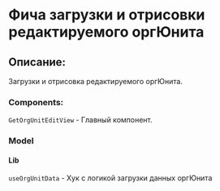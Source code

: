 # Фича загрузки и отрисовки редактируемого оргЮнита

## Описание:

Загрузки и отрисовка редактируемого оргЮнита.

### Components:

`GetOrgUnitEditView` - Главный компонент.

### Model

#### Lib

`useOrgUnitData` - Хук с логикой загрузки данных оргЮнита
